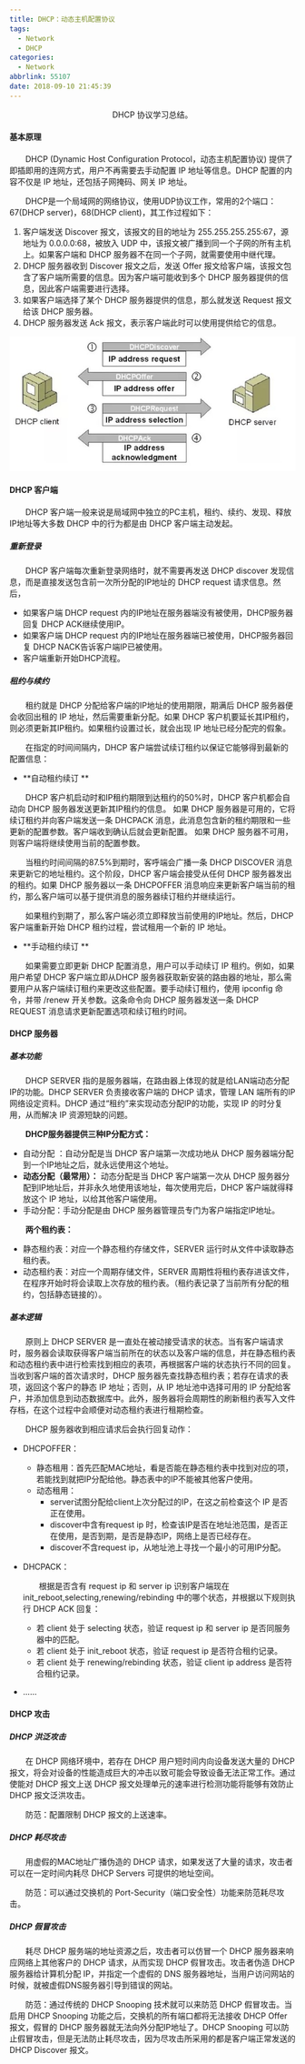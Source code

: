 ```yaml
---
title: DHCP：动态主机配置协议
tags:
  - Network
  - DHCP
categories: 
  - Network
abbrlink: 55107
date: 2018-09-10 21:45:39
---
```




<center>DHCP 协议学习总结。</center>

<!--more-->

#### 基本原理

　　DHCP (Dynamic Host Configuration Protocol，动态主机配置协议) 提供了即插即用的连网方式，用户不再需要去手动配置 IP 地址等信息。DHCP 配置的内容不仅是 IP 地址，还包括子网掩码、网关 IP 地址。

　　DHCP是一个局域网的网络协议，使用UDP协议工作，常用的2个端口：67(DHCP server)，68(DHCP client)，其工作过程如下：

1. 客户端发送 Discover 报文，该报文的目的地址为 255.255.255.255:67，源地址为 0.0.0.0:68，被放入 UDP 中，该报文被广播到同一个子网的所有主机上。如果客户端和 DHCP 服务器不在同一个子网，就需要使用中继代理。
2. DHCP 服务器收到 Discover 报文之后，发送 Offer 报文给客户端，该报文包含了客户端所需要的信息。因为客户端可能收到多个 DHCP 服务器提供的信息，因此客户端需要进行选择。
3. 如果客户端选择了某个 DHCP 服务器提供的信息，那么就发送 Request 报文给该 DHCP 服务器。
4. DHCP 服务器发送 Ack 报文，表示客户端此时可以使用提供给它的信息。

![](https://github.com/CyC2018/CS-Notes/raw/master/pics/bf16c541-0717-473b-b75d-4115864f4fbf.jpg)

#### DHCP 客户端

　　DHCP 客户端一般来说是局域网中独立的PC主机，租约、续约、发现、释放IP地址等大多数 DHCP 中的行为都是由 DHCP 客户端主动发起。

##### 重新登录

　　DHCP 客户端每次重新登录网络时，就不需要再发送 DHCP discover 发现信息，而是直接发送包含前一次所分配的IP地址的 DHCP request 请求信息。然后，

- 如果客户端 DHCP request 内的IP地址在服务器端没有被使用，DHCP服务器回复 DHCP ACK继续使用IP。
- 如果客户端 DHCP request 内的IP地址在服务器端已被使用，DHCP服务器回复 DHCP NACK告诉客户端IP已被使用。
- 客户端重新开始DHCP流程。

##### 租约与续约

　　租约就是 DHCP 分配给客户端的IP地址的使用期限，期满后 DHCP 服务器便会收回出租的 IP 地址，然后需要重新分配。如果 DHCP 客户机要延长其IP租约，则必须更新其IP租约。如果租约设置过长，就会出现 IP 地址已经分配完的假象。 

　　在指定的时间间隔内，DHCP 客户端尝试续订租约以保证它能够得到最新的配置信息：

- **自动租约续订 **

　　DHCP 客户机启动时和IP租约期限到达租约的50%时，DHCP 客户机都会自动向 DHCP 服务器发送更新其IP租约的信息。 如果 DHCP 服务器是可用的，它将续订租约并向客户端发送一条 DHCPACK 消息，此消息包含新的租约期限和一些更新的配置参数。客户端收到确认后就会更新配置。 如果 DHCP 服务器不可用，则客户端将继续使用当前的配置参数。 

　　当租约时间间隔的87.5%到期时，客呼端会广播一条 DHCP DISCOVER 消息来更新它的地址租约。这个阶段，DHCP 客户端会接受从任何 DHCP 服务器发出的租约。如果 DHCP 服务器以一条 DHCPOFFER 消息响应来更新客户端当前的租约，那么客户端可以基于提供消息的服务器续订租约并继续运行。 

　　如果租约到期了，那么客户端必须立即释放当前使用的IP地址。然后，DHCP 客户端重新开始 DHCP 租约过程，尝试租用一个新的 IP 地址。  

- **手动租约续订 **

　　如果需要立即更新 DHCP 配置消息，用户可以手动续订 IP 租约。例如，如果用户希望 DHCP 客户端立即从DHCP 服务器获取新安装的路由器的地址，那么需要用户从客户端续订租约来更改这些配置。要手动续订租约，使用 ipconfig 命令，并带 /renew 开关参数。这条命令向 DHCP 服务器发送一条 DHCP REQUEST 消息请求更新配置选项和续订租约时间。

#### DHCP 服务器

##### 基本功能

　　DHCP SERVER 指的是服务器端，在路由器上体现的就是给LAN端动态分配IP的功能。DHCP SERVER 负责接收客户端的 DHCP 请求，管理 LAN 端所有的IP网络设定资料。DHCP 通过“租约”来实现动态分配IP的功能，实现 IP 的时分复用，从而解决 IP 资源短缺的问题。

　　**DHCP服务器提供三种IP分配方式：**

- 自动分配 ：自动分配是当 DHCP 客户端第一次成功地从 DHCP 服务器端分配到一个IP地址之后，就永远使用这个地址。
- **动态分配（最常用）：** 动态分配是当 DHCP 客户端第一次从 DHCP 服务器分配到IP地址后，并非永久地使用该地址，每次使用完后，DHCP 客户端就得释放这个 IP 地址，以给其他客户端使用。
- 手动分配：手动分配是由 DHCP 服务器管理员专门为客户端指定IP地址。

　　**两个租约表：**

- 静态租约表：对应一个静态租约存储文件，SERVER 运行时从文件中读取静态租约表。
- 动态租约表：对应一个周期存储文件，SERVER 周期性将租约表存进该文件，在程序开始时将会读取上次存放的租约表。（租约表记录了当前所有分配的租约，包括静态链接的）。

##### 基本逻辑

　　原则上 DHCP SERVER 是一直处在被动接受请求的状态。当有客户端请求时，服务器会读取获得客户端当前所在的状态以及客户端的信息，并在静态租约表和动态租约表中进行检索找到相应的表项，再根据客户端的状态执行不同的回复。当收到客户端的首次请求时，DHCP 服务器先查找静态租约表；若存在请求的表项，返回这个客户的静态 IP 地址；否则，从 IP 地址池中选择可用的 IP 分配给客户，并添加信息到动态数据库中。此外，服务器将会周期性的刷新租约表写入文件存档，在这个过程中会顺便对动态租约表进行租期检查。

　　DHCP 服务器收到相应请求后会执行回复动作：

- DHCPOFFER：

  - 静态租用：首先匹配MAC地址，看是否能在静态租约表中找到对应的项，若能找到就把IP分配给他。静态表中的IP不能被其他客户使用。
  - 动态租用：
    - server试图分配给client上次分配过的IP，在这之前检查这个 IP 是否正在使用。
    - discover中含有request ip 时，检查该IP是否在地址池范围，是否正在使用，是否到期，是否是静态IP，网络上是否已经存在。
    - discover不含request ip，从地址池上寻找一个最小的可用IP分配。

- DHCPACK：

  　　根据是否含有 request ip 和 server ip 识别客户端现在 init_reboot,selecting,renewing/rebinding 中的哪个状态，并根据以下规则执行 DHCP ACK 回复：

  - 若 client 处于 selecting 状态，验证 request ip 和 server ip 是否同服务器中的匹配。
  - 若 client 处于 init_reboot 状态，验证 request ip 是否符合租约记录。
  - 若 client 处于 renewing/rebinding 状态，验证 client ip address 是否符合租约记录。

- ......

#### DHCP 攻击

##### DHCP 洪泛攻击

　　在 DHCP 网络环境中，若存在 DHCP 用户短时间内向设备发送大量的 DHCP 报文，将会对设备的性能造成巨大的冲击以致可能会导致设备无法正常工作。通过使能对 DHCP 报文上送 DHCP 报文处理单元的速率进行检测功能将能够有效防止 DHCP 报文泛洪攻击。

　　防范：配置限制 DHCP 报文的上送速率。

##### DHCP 耗尽攻击

　　用虚假的MAC地址广播伪造的 DHCP 请求，如果发送了大量的请求，攻击者可以在一定时间内耗尽 DHCP Servers 可提供的地址空间。

　　防范：可以通过交换机的 Port-Security（端口安全性）功能来防范耗尽攻击。

##### DHCP 假冒攻击

　　耗尽 DHCP 服务端的地址资源之后，攻击者可以仿冒一个 DHCP 服务器来响应网络上其他客户的 DHCP 请求，从而实现 DHCP 假冒攻击。攻击者伪造 DHCP 服务器给计算机分配 IP，并指定一个虚假的 DNS 服务器地址，当用户访问网站的时候，就被虚假DNS服务器引导到错误的网站。

　　防范：通过传统的 DHCP Snooping 技术就可以来防范 DHCP 假冒攻击。当启用 DHCP Snooping 功能之后，交换机的所有端口都将无法接收 DHCP Offer 报文，假冒的 DHCP 服务器就无法向外分配IP地址了。DHCP Snooping 可以防止假冒攻击，但是无法防止耗尽攻击，因为尽攻击所采用的都是客户端正常发送的 DHCP Discover 报文。